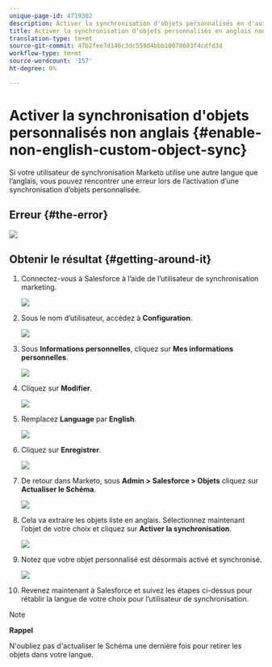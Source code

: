 ```yaml
---
unique-page-id: 4719302
description: Activer la synchronisation d'objets personnalisés en d'autres langues que l'anglais - Documents marketing - Documentation du produit
title: Activer la synchronisation d’objets personnalisés en anglais non
translation-type: tm+mt
source-git-commit: 47b2fee7d146c3dc558d4bbb10070683f4cdfd3d
workflow-type: tm+mt
source-wordcount: '157'
ht-degree: 0%

---
```



# Activer la synchronisation d&#39;objets personnalisés non anglais {#enable-non-english-custom-object-sync}

Si votre utilisateur de synchronisation Marketo utilise une autre langue que l’anglais, vous pouvez rencontrer une erreur lors de l’activation d’une synchronisation d’objets personnalisée.

## Erreur {#the-error}

![](assets/image2014-12-10-13-3a17-3a51.png)

## Obtenir le résultat {#getting-around-it}

1. Connectez-vous à Salesforce à l’aide de l’utilisateur de synchronisation marketing.

   ![](assets/image2014-12-10-13-3a18-3a1.png)

1. Sous le nom d’utilisateur, accédez à **Configuration**.

   ![](assets/image2014-12-10-13-3a18-3a11.png)

1. Sous **Informations personnelles**, cliquez sur **Mes informations personnelles**.

   ![](assets/image2014-12-10-13-3a18-3a22.png)

1. Cliquez sur **Modifier**.

   ![](assets/image2014-12-10-13-3a18-3a32.png)

1. Remplacez **Language** par **English**.

   ![](assets/image2014-12-10-13-3a18-3a45.png)

1. Cliquez sur **Enregistrer**.

   ![](assets/image2014-12-10-13-3a18-3a55.png)

1. De retour dans Marketo, sous **Admin > Salesforce > Objets** cliquez sur **Actualiser le Schéma**.

   ![](assets/image2014-12-10-13-3a19-3a6.png)

1. Cela va extraire les objets liste en anglais. Sélectionnez maintenant l’objet de votre choix et cliquez sur **Activer la synchronisation**.

   ![](assets/image2014-12-10-13-3a19-3a16.png)

1. Notez que votre objet personnalisé est désormais activé et synchronisé.

   ![](assets/image2014-12-10-13-3a19-3a26.png)

1. Revenez maintenant à Salesforce et suivez les étapes ci-dessus pour rétablir la langue de votre choix pour l’utilisateur de synchronisation.

>[!NOTE]
>
>**Rappel**
>
>N&#39;oubliez pas d&#39;actualiser le Schéma une dernière fois pour retirer les objets dans votre langue.

